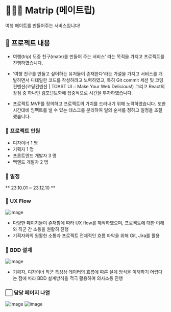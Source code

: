 # 💁🏻‍♀️ Matrip (메이트립)

여행 메이트를 만들어주는 서비스입니다!

## 📝 프로젝트 내용

- 여행(trip) 도중 친구(mate)를 만들어 주는 서비스’ 라는 목적을 가지고 프로젝트를 진행하였습니다.

- '여행 친구를 만들고 싶어하는 유저들이 존재한다'라는 가설을 가지고 서비스를 개발하면서 디테일한 코드를 작성하려고 노력하였고, 특히 Git commit 세션 및 코딩 컨벤션(코딩컨벤션 | TOAST UI :: Make Your Web Delicious!) 그리고 React의 장점 중 하나인 컴포넌트화에 집중적으로 시간을 투자하였습니다. 

- 프로젝트 MVP를 정의하고 프로젝트의 가치를 드러내기 위해 노력하였습니다. 또한 시간대비 임펙트를 낼 수 있는 테스크를 분리하여 일의 순서를 정하고 일정을 조절했습니다.

### 👯 프로젝트 인원

- 디자이너 1 명
- 기획자 1 명
- 프론트엔드 개발자 3 명
- 백엔드 개발자 2 명

### 📆 일정
** 23.10.01 ~ 23.12.10 **

### 📃 UX Flow

![image](https://github.com/YoonJoowon/matrip/assets/118035287/ed6b6f80-acf1-4f3f-9817-e1fa6fe5867d)
- 다양한 페이지들이 존재함에 따라 UX flow를 제작하였으며, 프로젝트에 대한 이해와 직군 간 소통을 원활히 진행
- 기획자와의 원활한 소통과 프로젝트 전체적인 흐름 파악을 위해 Git, Jira를 활용

### 📃 BDD 설계

![image](https://github.com/YoonJoowon/matrip/assets/118035287/eead9199-9f7b-4229-9b28-d8215224bbe8)
- 기획자, 디자이너 직군 특성상 데이터의 흐름에 따른 설계 방식을 이해하기 어렵다는 점에 따라 BDD 설계방식을 적극 활용하여 의사소통 진행

### ⬜ 담당 페이지 나열
![image](https://github.com/YoonJoowon/matrip/assets/118035287/b16fc8f7-4858-4658-820f-0d4e3ac618e1)
![image](https://github.com/YoonJoowon/matrip/assets/118035287/b383d5b1-0c6c-4275-83a1-6ea310de3422)
